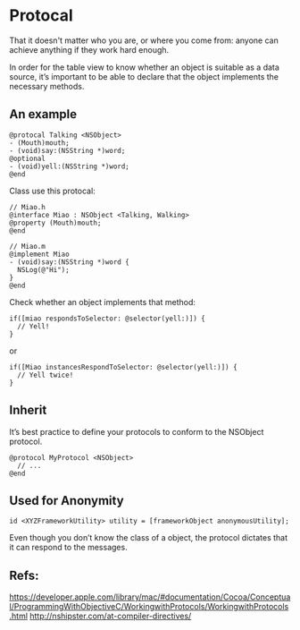 # Protocal

>
That it doesn't matter who you are, or where you come from: anyone can achieve anything if they work hard enough.

In order for the table view to know whether an object is suitable as a data source, it’s important to be able to declare that the object implements the necessary methods.

## An example

```objc
@protocal Talking <NSObject>
- (Mouth)mouth;
- (void)say:(NSString *)word;
@optional
- (void)yell:(NSString *)word;
@end
```

Class use this protocal:

```objc
// Miao.h
@interface Miao : NSObject <Talking, Walking>
@property (Mouth)mouth;
@end
```

```objc
// Miao.m
@implement Miao
- (void)say:(NSString *)word {
  NSLog(@"Hi");
}
@end
```

Check whether an object implements that method:

```objc
if([miao respondsToSelector: @selector(yell:)]) {
  // Yell!
}
```

or

```objc
if([Miao instancesRespondToSelector: @selector(yell:)]) {
  // Yell twice!
}
```

## Inherit

It’s best practice to define your protocols
to conform to the NSObject protocol.

```objc
@protocol MyProtocol <NSObject>
  // ...
@end
```

## Used for Anonymity

```objc
id <XYZFrameworkUtility> utility = [frameworkObject anonymousUtility];
```

Even though you don’t know the class of a object, 
the protocol dictates that it can respond to the messages.

## Refs:

https://developer.apple.com/library/mac/#documentation/Cocoa/Conceptual/ProgrammingWithObjectiveC/WorkingwithProtocols/WorkingwithProtocols.html
http://nshipster.com/at-compiler-directives/

